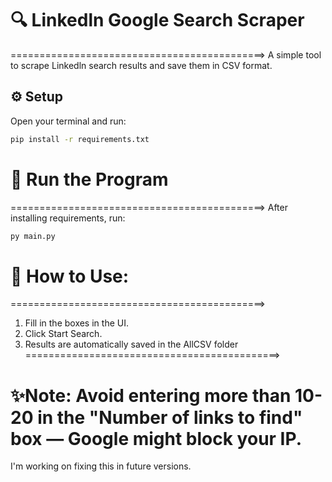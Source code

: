 # 🔍 Linkedln Google Search Scraper
============================================>
A simple tool to scrape Linkedln search results and save them in CSV format.

## ⚙️ Setup
Open your terminal and run:

```bash
pip install -r requirements.txt
```
# 🚀 Run the Program
============================================>
After installing requirements, run: 
```bash
py main.py
```

# 🧠 How to Use:
============================================>
1) Fill in the boxes in the UI.
2) Click Start Search.
3) Results are automatically saved in the AllCSV folder
============================================>

# ✨Note: Avoid entering more than 10-20 in the "Number of links to find" box — Google might block your IP.
I'm working on fixing this in future versions.
